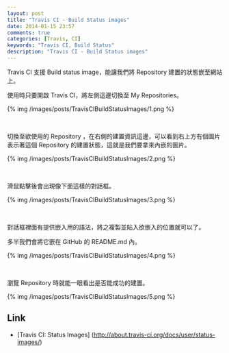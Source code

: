 ```yaml
---
layout: post
title: "Travis CI - Build Status images"
date: 2014-01-15 23:57
comments: true
categories: [Travis, CI]
keywords: "Travis CI, Build Status"
description: "Travis CI - Build Status images"
---
```


Travis CI 支援 Build status image，能讓我們將 Repository 建置的狀態嵌至網站上。  

<!-- More -->

使用時只要開啟 Travis CI，將左側這邊切換至 My Repositories。  

{% img /images/posts/TravisCIBuildStatusImages/1.png %}

<br/>


切換至欲使用的 Repository ，在右側的建置資訊這邊，可以看到右上方有個圖片表示著這個 Repository 的建置狀態，這就是我們要拿來內嵌的圖片。

{% img /images/posts/TravisCIBuildStatusImages/2.png %}

<br/>


滑鼠點擊後會出現像下面這樣的對話框。  

{% img /images/posts/TravisCIBuildStatusImages/3.png %}

<br/>


對話框裡面有提供嵌入用的語法，將之複製並貼入欲嵌入的位置就可以了。  

多半我們會將它嵌在 GitHub 的 README.md 內。  

{% img /images/posts/TravisCIBuildStatusImages/4.png %}

<br/>


瀏覽 Repository 時就能一眼看出是否能成功的建置。  

{% img /images/posts/TravisCIBuildStatusImages/5.png %}


Link
----
* [Travis CI: Status Images] (http://about.travis-ci.org/docs/user/status-images/)
